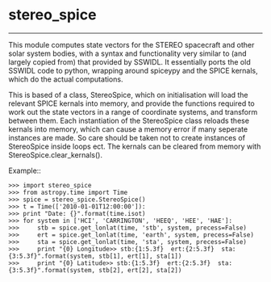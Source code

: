 # stereo_spice
--------

This module computes state vectors for the STEREO spacecraft and other solar system bodies, with a syntax and functionality very similar to (and largely copied from) that provided by SSWIDL. It essentially ports the old SSWIDL code to python, wrapping around spiceypy and the SPICE kernals, which do the actual computations. 

This is based of a class, StereoSpice, which on initialisation will load the relevant SPICE kernals into memory, and provide the functions required to work out the state vectors in a range of coordinate systems, and transform between them. Each instantiation of the StereoSpice class reloads these kernals into memory, which can cause a memory error if many seperate instances are made. So care should be taken not to create instances of StereoSpice inside loops ect. The kernals can be cleared from memory with StereoSpice.clear_kernals().



Example::

    >>> import stereo_spice
    >>> from astropy.time import Time
    >>> spice = stereo_spice.StereoSpice()
    >>> t = Time(['2010-01-01T12:00:00']):
    >>> print "Date: {}".format(time.isot)
    >>> for system in ['HCI', 'CARRINGTON', 'HEEQ', 'HEE', 'HAE']:
    >>>     stb = spice.get_lonlat(time, 'stb', system, precess=False)
    >>>     ert = spice.get_lonlat(time, 'earth', system, precess=False)
    >>>     sta = spice.get_lonlat(time, 'sta', system, precess=False)    
    >>>     print "{0} Longitude>> stb:{1:5.3f}  ert:{2:5.3f}  sta:{3:5.3f}".format(system, stb[1], ert[1], sta[1])
    >>>     print "{0} Latitude>> stb:{1:5.3f}  ert:{2:5.3f}  sta:{3:5.3f}".format(system, stb[2], ert[2], sta[2])
    